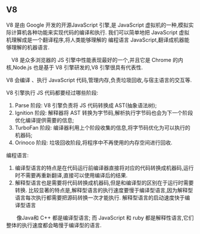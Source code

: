 ## V8
V8 是由 Google 开发的开源JavaScript 引擎,是 JavaScript 虚拟机的一种,模拟实际计算机各种功能来实现代码的编译和执行. 我们可以简单地把 JavaScript 虚拟机理解成是一个翻译程序,将人类能够理解的 编程语言 JavaScript,翻译成机器能够理解的机器语言. 

 V8 是众多浏览器的 JS 引擎中性能表现最好的一个,并且它是 Chrome 的内核,Node.js 也是基于 V8 引擎研发的,V8 引擎很具有代表性. 

V8 会编译 、执行 JavaScript 代码,管理内存,负责垃圾回收,与宿主语言的交互等. 


V8 引擎执行 JS 代码都要经过哪些阶段: 

1. Parse 阶段: V8 引擎负责将 JS 代码转换成 AST(抽象语法树); 
2. Ignition 阶段: 解释器将 AST 转换为字节码,解析执行字节码也会为下一个阶段优化编译提供需要的信息; 
3. TurboFan 阶段: 编译器利用上个阶段收集的信息,将字节码优化为可以执行的机器码; 
4. Orinoco 阶段: 垃圾回收阶段,将程序中不再使用的内存空间进行回收. 

编程语言: 
1. 编译型语言的特点是在代码运行前编译器直接将对应的代码转换成机器码,运行时不需要再重新翻译,直接可以使用编译后的结果. 
2. 解释型语言也是需要将代码转换成机器码,但是和编译型的区别在于运行时需要转换. 比较显著的特点是,解释型语言的执行速度要慢于编译型语言,因为解释型语言每次执行都需要把源码转换一次才能执行. 解释型语言的启动速度快于编译型语言

  像Java和 C++ 都是编译型语言; 而 JavaScript 和 ruby 都是解释性语言,它们整体的执行速度都会略慢于编译型的语言. 

